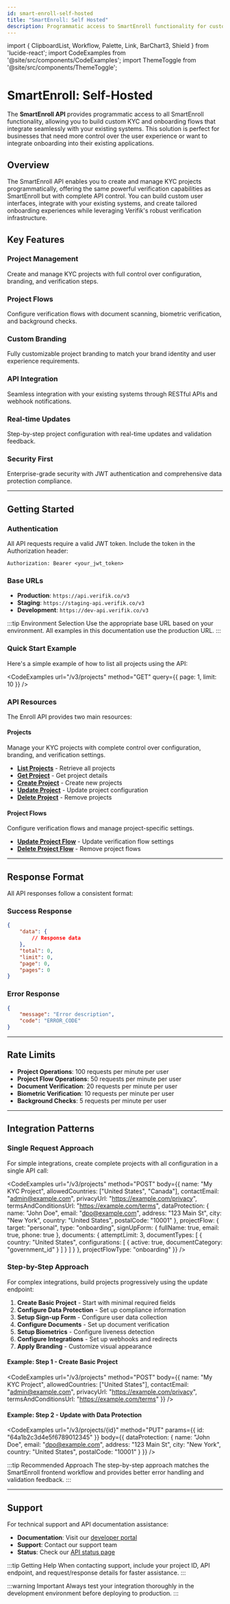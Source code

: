 ```yaml
---
id: smart-enroll-self-hosted
title: "SmartEnroll: Self Hosted"
description: Programmatic access to SmartEnroll functionality for custom KYC and onboarding flows
---
```


import { ClipboardList, Workflow, Palette, Link, BarChart3, Shield } from 'lucide-react';
import CodeExamples from '@site/src/components/CodeExamples';
import ThemeToggle from '@site/src/components/ThemeToggle';

# SmartEnroll: Self-Hosted

The **SmartEnroll API** provides programmatic access to all SmartEnroll functionality, allowing you to build custom KYC and onboarding flows that integrate seamlessly with your existing systems. This solution is perfect for businesses that need more control over the user experience or want to integrate onboarding into their existing applications.

## Overview

The SmartEnroll API enables you to create and manage KYC projects programmatically, offering the same powerful verification capabilities as SmartEnroll but with complete API control. You can build custom user interfaces, integrate with your existing systems, and create tailored onboarding experiences while leveraging Verifik's robust verification infrastructure.

## Key Features

<div className="row">
  <div className="col col--4">
    <div className="card">
      <div className="card__header">
        <h3><ClipboardList size={20} style={{display: 'inline', marginRight: '8px'}} />Project Management</h3>
      </div>
      <div className="card__body">
        <p>Create and manage KYC projects with full control over configuration, branding, and verification steps.</p>
      </div>
    </div>
  </div>
  <div className="col col--4">
    <div className="card">
      <div className="card__header">
        <h3><Workflow size={20} style={{display: 'inline', marginRight: '8px'}} />Project Flows</h3>
      </div>
      <div className="card__body">
        <p>Configure verification flows with document scanning, biometric verification, and background checks.</p>
      </div>
    </div>
  </div>
  <div className="col col--4">
    <div className="card">
      <div className="card__header">
        <h3><Palette size={20} style={{display: 'inline', marginRight: '8px'}} />Custom Branding</h3>
      </div>
      <div className="card__body">
        <p>Fully customizable project branding to match your brand identity and user experience requirements.</p>
      </div>
    </div>
  </div>
</div>

<div className="row">
  <div className="col col--4">
    <div className="card">
      <div className="card__header">
        <h3><Link size={20} style={{display: 'inline', marginRight: '8px'}} />API Integration</h3>
      </div>
      <div className="card__body">
        <p>Seamless integration with your existing systems through RESTful APIs and webhook notifications.</p>
      </div>
    </div>
  </div>
  <div className="col col--4">
    <div className="card">
      <div className="card__header">
        <h3><BarChart3 size={20} style={{display: 'inline', marginRight: '8px'}} />Real-time Updates</h3>
      </div>
      <div className="card__body">
        <p>Step-by-step project configuration with real-time updates and validation feedback.</p>
      </div>
    </div>
  </div>
  <div className="col col--4">
    <div className="card">
      <div className="card__header">
        <h3><Shield size={20} style={{display: 'inline', marginRight: '8px'}} />Security First</h3>
      </div>
      <div className="card__body">
        <p>Enterprise-grade security with JWT authentication and comprehensive data protection compliance.</p>
      </div>
    </div>
  </div>
</div>

---

## Getting Started

### Authentication

All API requests require a valid JWT token. Include the token in the Authorization header:

```http
Authorization: Bearer <your_jwt_token>
```

### Base URLs

-   **Production**: `https://api.verifik.co/v3`
-   **Staging**: `https://staging-api.verifik.co/v3`
-   **Development**: `https://dev-api.verifik.co/v3`

:::tip Environment Selection
Use the appropriate base URL based on your environment. All examples in this documentation use the production URL.
:::

### Quick Start Example

Here's a simple example of how to list all projects using the API:

<CodeExamples
url="/v3/projects"
method="GET"
query={{
  page: 1,
  limit: 10
}}
/>

### API Resources

The Enroll API provides two main resources:

#### Projects

Manage your KYC projects with complete control over configuration, branding, and verification settings.

-   **[List Projects](/api/projects/projects-list)** - Retrieve all projects
-   **[Get Project](/api/projects/projects-show)** - Get project details
-   **[Create Project](/api/projects/projects-create)** - Create new projects
-   **[Update Project](/api/projects/projects-update)** - Update project configuration
-   **[Delete Project](/api/projects/projects-delete)** - Remove projects

#### Project Flows

Configure verification flows and manage project-specific settings.

-   **[Update Project Flow](/api/project-flows/project-flows-update)** - Update verification flow settings
-   **[Delete Project Flow](/api/project-flows/project-flows-delete)** - Remove project flows

---

## Response Format

All API responses follow a consistent format:

### Success Response

```json
{
    "data": {
        // Response data
    },
    "total": 0,
    "limit": 0,
    "page": 0,
    "pages": 0
}
```

### Error Response

```json
{
    "message": "Error description",
    "code": "ERROR_CODE"
}
```

---

## Rate Limits

-   **Project Operations**: 100 requests per minute per user
-   **Project Flow Operations**: 50 requests per minute per user
-   **Document Verification**: 20 requests per minute per user
-   **Biometric Verification**: 10 requests per minute per user
-   **Background Checks**: 5 requests per minute per user

---

## Integration Patterns

### Single Request Approach

For simple integrations, create complete projects with all configuration in a single API call:

<CodeExamples
url="/v3/projects"
method="POST"
body={{
    name: "My KYC Project",
    allowedCountries: ["United States", "Canada"],
    contactEmail: "admin@example.com",
    privacyUrl: "https://example.com/privacy",
    termsAndConditionsUrl: "https://example.com/terms",
    dataProtection: {
      name: "John Doe",
      email: "dpo@example.com",
      address: "123 Main St",
      city: "New York",
      country: "United States",
      postalCode: "10001"
    },
    projectFlow: {
      target: "personal",
      type: "onboarding",
      signUpForm: {
        fullName: true,
        email: true,
        phone: true
      },
      documents: {
        attemptLimit: 3,
        documentTypes: [
          {
            country: "United States",
            configurations: [
              {
                active: true,
                documentCategory: "government_id"
              }
            ]
          }
        ]
      }
    },
    projectFlowType: "onboarding"
  }}
/>

### Step-by-Step Approach

For complex integrations, build projects progressively using the update endpoint:

1. **Create Basic Project** - Start with minimal required fields
2. **Configure Data Protection** - Set up compliance information
3. **Setup Sign-up Form** - Configure user data collection
4. **Configure Documents** - Set up document verification
5. **Setup Biometrics** - Configure liveness detection
6. **Configure Integrations** - Set up webhooks and redirects
7. **Apply Branding** - Customize visual appearance

#### Example: Step 1 - Create Basic Project

<CodeExamples
url="/v3/projects"
method="POST"
body={{
    name: "My KYC Project",
    allowedCountries: ["United States"],
    contactEmail: "admin@example.com",
    privacyUrl: "https://example.com/privacy",
    termsAndConditionsUrl: "https://example.com/terms"
  }}
/>

#### Example: Step 2 - Update with Data Protection

<CodeExamples
url="/v3/projects/{id}"
method="PUT"
params={{ id: "64a1b2c3d4e5f6789012345" }}
body={{
    dataProtection: {
      name: "John Doe",
      email: "dpo@example.com",
      address: "123 Main St",
      city: "New York",
      country: "United States",
      postalCode: "10001"
    }
  }}
/>

:::tip Recommended Approach
The step-by-step approach matches the SmartEnroll frontend workflow and provides better error handling and validation feedback.
:::

---

## Support

For technical support and API documentation assistance:

-   **Documentation**: Visit our [developer portal](https://docs.verifik.co)
-   **Support**: Contact our support team
-   **Status**: Check our [API status page](https://status.verifik.co)

:::tip Getting Help
When contacting support, include your project ID, API endpoint, and request/response details for faster assistance.
:::

:::warning Important
Always test your integration thoroughly in the development environment before deploying to production.
:::
